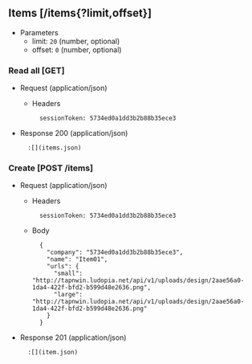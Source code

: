 ## Items [/items{?limit,offset}]

+ Parameters
    + limit: `20` (number, optional)
    + offset: `0` (number, optional)

### Read all [GET]

+ Request (application/json)

    + Headers

            sessionToken: 5734ed0a1dd3b2b88b35ece3

+ Response 200 (application/json)

        :[](items.json)

### Create [POST /items]

+ Request (application/json)

    + Headers

            sessionToken: 5734ed0a1dd3b2b88b35ece3

    + Body

            {
              "company": "5734ed0a1dd3b2b88b35ece3",
              "name": "Item01",
              "urls": {
                "small": "http://tapnwin.ludopia.net/api/v1/uploads/design/2aae56a0-1da4-422f-bfd2-b599d48e2636.png",
                "large": "http://tapnwin.ludopia.net/api/v1/uploads/design/2aae56a0-1da4-422f-bfd2-b599d48e2636.png"
              }
            }

+ Response 201 (application/json)

        :[](item.json)
